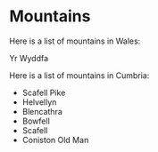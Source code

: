 Mountains
=========

Here is a list of mountains in Wales:

Yr Wyddfa

Here is a list of mountains in Cumbria:

* Scafell Pike
* Helvellyn
* Blencathra
* Bowfell
* Scafell
* Coniston Old Man
